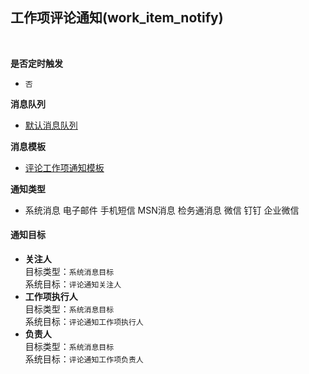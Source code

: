 ## 工作项评论通知(work_item_notify) <!-- {docsify-ignore-all} -->



<br>
<p class="panel-title"><b>是否定时触发</b></p>

* `否`

<p class="panel-title"><b>消息队列</b></p>

* [默认消息队列](index/notify_index)

<p class="panel-title"><b>消息模板</b></p>

* [评论工作项通知模板](index/notify_index?id=comment_work_item)

<p class="panel-title"><b>通知类型</b></p>

* <i class="fa fa-check-square"/></i> 系统消息 <i class="fa fa-square"/></i> 电子邮件 <i class="fa fa-square"/></i> 手机短信 <i class="fa fa-square"/></i> MSN消息 <i class="fa fa-square"/></i> 检务通消息 <i class="fa fa-square"/></i> 微信 <i class="fa fa-square"/></i> 钉钉 <i class="fa fa-square"/></i> 企业微信

#### 通知目标

* **关注人**<br>
  目标类型：`系统消息目标`<br>
  系统目标：`评论通知关注人`
* **工作项执行人**<br>
  目标类型：`系统消息目标`<br>
  系统目标：`评论通知工作项执行人`
* **负责人**<br>
  目标类型：`系统消息目标`<br>
  系统目标：`评论通知工作项负责人`
